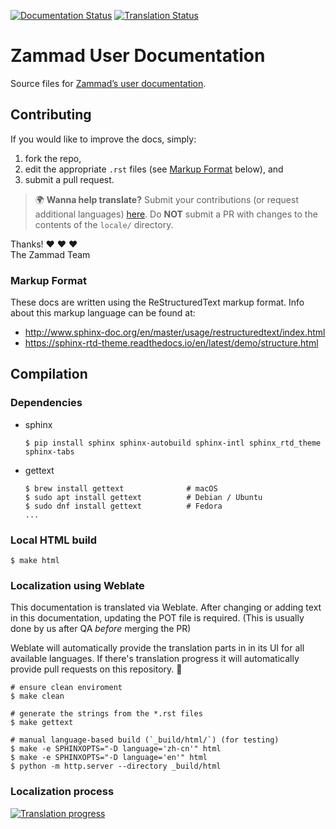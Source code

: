 [![Documentation Status][badge]][docs] [![Translation Status][tbadge]][wbetranslate]

# Zammad User Documentation

Source files for [Zammad’s user documentation][docs].

## Contributing

If you would like to improve the docs, simply:

1. fork the repo,
2. edit the appropriate `.rst` files (see [Markup Format](#markup-format) below),
   and
3. submit a pull request.

> 🌍 **Wanna help translate?** Submit your contributions
> (or request additional languages) [here][wbetranslate].
> Do **NOT** submit a PR with changes to the contents of the `locale/` directory.

Thanks! ❤ ❤ ❤  
The Zammad Team

### Markup Format

These docs are written using the ReStructuredText markup format. Info about
this markup language can be found at:

- <http://www.sphinx-doc.org/en/master/usage/restructuredtext/index.html>
- <https://sphinx-rtd-theme.readthedocs.io/en/latest/demo/structure.html>

## Compilation

### Dependencies

* sphinx

  ```
  $ pip install sphinx sphinx-autobuild sphinx-intl sphinx_rtd_theme sphinx-tabs
  ```

* gettext

  ```
  $ brew install gettext              # macOS
  $ sudo apt install gettext          # Debian / Ubuntu
  $ sudo dnf install gettext          # Fedora
  ...
  ```

### Local HTML build

```
$ make html
```

### Localization using Weblate

This documentation is translated via Weblate.
After changing or adding text in this documentation, updating the POT file
is required. (This is usually done by us after QA *before* merging the PR)

Weblate will automatically provide the translation parts in in its UI for
all available languages. If there's translation progress it will automatically
provide pull requests on this repository. 🎉

```
# ensure clean enviroment
$ make clean

# generate the strings from the *.rst files
$ make gettext

# manual language-based build (`_build/html/`) (for testing)
$ make -e SPHINXOPTS="-D language='zh-cn'" html
$ make -e SPHINXOPTS="-D language='en'" html
$ python -m http.server --directory _build/html
```

### Localization process

[![Translation progress][tprogress]][wbetranslate]

[badge]: https://readthedocs.org/projects/zammad-user-documentation/badge/?version=latest
[docs]: https://user-docs.zammad.org/en/latest/
[tbadge]: https://translations.zammad.org/widgets/documentations/-/user-documentation/svg-badge.svg
[wbetranslate]: https://translations.zammad.org/projects/documentations/user-documentation/
[tprogress]: https://translations.zammad.org/widgets/documentations/-/user-documentation/multi-auto.svg
